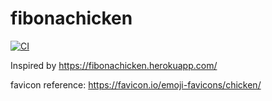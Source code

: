 # fibonachicken

[![CI](https://github.com/kanziw/fibonachicken/actions/workflows/ci.yml/badge.svg)](https://github.com/kanziw/fibonachicken/actions/workflows/ci.yml)

Inspired by https://fibonachicken.herokuapp.com/

favicon reference: https://favicon.io/emoji-favicons/chicken/
